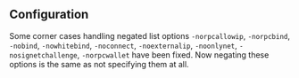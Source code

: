 Configuration
-------------

Some corner cases handling negated list options `-norpcallowip`, `-norpcbind`, `-nobind`, `-nowhitebind`, `-noconnect`, `-noexternalip`, `-noonlynet`, `-nosignetchallenge`, `-norpcwallet` have been fixed. Now negating these options is the same as not specifying them at all.
